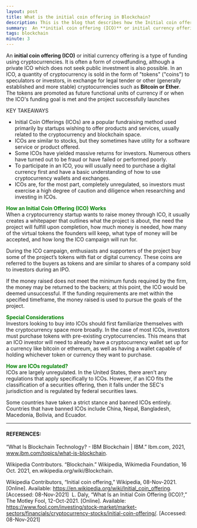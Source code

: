 ```yaml
---
layout: post
title: What is the initial coin offering in Blockchain?
description: This is the blog that describes how the Initial coin offering works, and how we need can host them to the exchanges. 
summary:  An **initial coin offering (ICO)** or initial currency offering is a type of funding using cryptocurrencies. It is often a form of crowdfunding, although a private ICO which does not seek public investment is also possible. In an ICO, a quantity of cryptocurrency is sold in the form of "tokens" ("coins") to speculators or investors, in exchange for legal tender or other (generally established and more stable) cryptocurrencies such as **Bitcoin or Ether**. The tokens are promoted as future functional units of currency if or when the ICO's funding goal is met and the project successfully launches.
tags: blockchain
minute: 3
---
```


An **initial coin offering (ICO)** or initial currency offering is a type of funding using cryptocurrencies. It is often a form of crowdfunding, although a private ICO which does not seek public investment is also possible. In an ICO, a quantity of cryptocurrency is sold in the form of "tokens" ("coins") to speculators or investors, in exchange for legal tender or other (generally established and more stable) cryptocurrencies such as **Bitcoin or Ether**. The tokens are promoted as future functional units of currency if or when the ICO's funding goal is met and the project successfully launches

KEY TAKEAWAYS</span></b>
 - Initial Coin Offerings (ICOs) are a popular fundraising method used primarily by startups wishing to offer products and services, usually related to the cryptocurrency and blockchain space.
 - ICOs are similar to stocks, but they sometimes have utility for a software service or product offered. 
 - Some ICOs have yielded massive returns for investors. Numerous others have turned out to be fraud or have failed or performed poorly. 
 - To participate in an ICO, you will usually need to purchase a digital currency first and have a basic understanding of how to use cryptocurrency wallets and exchanges. 
 - ICOs are, for the most part, completely unregulated, so investors must exercise a high degree of caution and diligence when researching and investing in ICOs.

<b><span style="color:green">How an Initial Coin Offering (ICO) Works</span></b><br>
When a cryptocurrency startup wants to raise money through ICO, it usually creates a whitepaper that outlines what the project is about, the need the project will fulfill upon completion, how much money is needed, how many of the virtual tokens the founders will keep, what type of money will be accepted, and how long the ICO campaign will run for. 

During the ICO campaign, enthusiasts and supporters of the project buy some of the project’s tokens with fiat or digital currency. These coins are referred to the buyers as tokens and are similar to shares of a company sold to investors during an IPO.

If the money raised does not meet the minimum funds required by the firm, the money may be returned to the backers; at this point, the ICO would be deemed unsuccessful. If the funding requirements are met within the specified timeframe, the money raised is used to pursue the goals of the project.


<b><span style="color:green">Special Considerations </span></b><br>
Investors looking to buy into ICOs should first familiarize themselves with the cryptocurrency space more broadly. In the case of most ICOs, investors must purchase tokens with pre-existing cryptocurrencies. This means that an ICO investor will need to already have a cryptocurrency wallet set up for a currency like bitcoin or ethereum, as well as having a wallet capable of holding whichever token or currency they want to purchase. 


<b><span style="color:green">How are ICOs regulated?</span></b><br>
ICOs are largely unregulated. In the United States, there aren't any regulations that apply specifically to ICOs. However, if an ICO fits the classification of a securities offering, then it falls under the SEC's jurisdiction and is regulated by federal securities laws.

Some countries have taken a strict stance and banned ICOs entirely. Countries that have banned ICOs include China, Nepal, Bangladesh, Macedonia, Bolivia, and Ecuador.


---

#### REFERENCES:

“What Is Blockchain Technology? - IBM Blockchain | IBM.” Ibm.com, 2021, www.ibm.com/topics/what-is-blockchain.

Wikipedia Contributors. “Blockchain.” Wikipedia, Wikimedia Foundation, 16 Oct. 2021, en.wikipedia.org/wiki/Blockchain.

Wikipedia Contributors, “Initial coin offering,” Wikipedia, 08-Nov-2021. [Online]. Available: https://en.wikipedia.org/wiki/Initial_coin_offering. [Accessed: 08-Nov-2021]
‌
L. Daly, “What Is an Initial Coin Offering (ICO)?,” The Motley Fool, 12-Oct-2021. [Online]. Available: https://www.fool.com/investing/stock-market/market-sectors/financials/cryptocurrency-stocks/initial-coin-offering/. [Accessed: 08-Nov-2021]
‌
